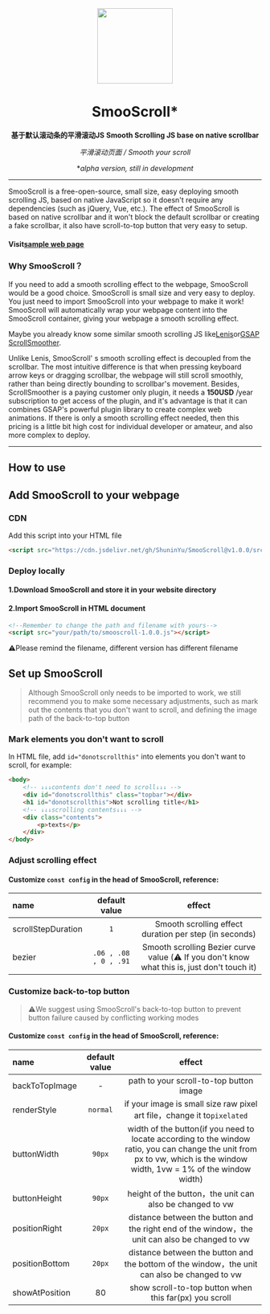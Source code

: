 <div align="center">
<a href="https://shuninyu.github.io/SmooScroll">
  <img src="https://ik.imagekit.io/shunin/SmooScroll/smooscroll-logo.svg" height="150px" />
</a>

# SmooScroll*

**基于默认滚动条的平滑滚动JS**
**Smooth Scrolling JS base on native scrollbar**

*平滑滚动页面 / Smooth your scroll*

**alpha version, still in development*
</div>

---
SmooScroll is a free-open-source, small size, easy deploying smooth scrolling JS, based on native JavaScript so it doesn't require any dependencies (such as jQuery, Vue, etc.).
The effect of SmooScroll is based on native scrollbar and it won't block the default scrollbar or creating a fake scrollbar, it also have scroll-to-top button that very easy to setup.
#### Visit[sample web page](https://shuninyu.github.io/SmooScroll/)

### Why SmooScroll？
If you need to add a smooth scrolling effect to the webpage, SmooScroll would be a good choice. SmooScroll is small size and very easy to deploy. You just need to import SmooScroll into your webpage to make it work!<br>SmooScroll will automatically wrap your webpage content into the SmooScroll container, giving your webpage a smooth scrolling effect.

Maybe you already know some similar smooth scrolling JS like[Lenis](https://github.com/darkroomengineering/lenis)or[GSAP ScrollSmoother](https://gsap.com/docs/v3/Plugins/ScrollSmoother/).

Unlike Lenis, SmooScroll' s smooth scrolling effect is decoupled from the scrollbar. The most intuitive difference is that when pressing keyboard arrow keys or dragging scrollbar, the webpage will still scroll smoothly, rather than being directly bounding to scrollbar's movement.
Besides, ScrollSmoother is a paying customer only plugin, it needs a **150USD** /year subscription to get access of the plugin, and it's advantage is that it can combines GSAP's powerful plugin library to create complex web animations. If there is only a smooth scrolling effect needed, then this pricing is a little bit high cost for individual developer or amateur, and also more complex to deploy.

---
## How to use
## Add SmooScroll to your webpage
### CDN
Add this script into your HTML file 
```html
<script src="https://cdn.jsdelivr.net/gh/ShuninYu/SmooScroll@v1.0.0/src/smooscroll-1.0.0.js"></script>
```
### Deploy locally
#### 1.Download SmooScroll and store it in your website directory
#### 2.Import SmooScroll in HTML document
```html
<!--Remember to change the path and filename with yours-->
<script src="your/path/to/smooscroll-1.0.0.js"></script>
```
⚠️Please remind the filename, different version has different filename
## Set up SmooScroll
>Although SmooScroll only needs to be imported to work, we still recommend you to make some necessary adjustments, such as mark out the contents that you don't want to scroll, and defining the image path of the back-to-top button
### Mark elements you don't want to scroll
In HTML file, add ```id="donotscrollthis"``` into elements you don't want to scroll, for example:
```html
<body>
    <!-- ↓↓↓contents don't need to scroll↓↓↓ -->
    <div id="donotscrollthis" class="topbar"></div>
    <h1 id="donotscrollthis">Not scrolling title</h1>
    <!-- ↓↓↓scrolling contents↓↓↓ -->
    <div class="contents">
        <p>texts</p>
    </div>
</body>
```
### Adjust scrolling effect
#### Customize ```const config``` in the head of SmooScroll, reference:

|name|default value|effect|
|:---|:---:|:---:|
|scrollStepDuration|```1```|Smooth scrolling effect duration per step (in seconds)|
|bezier|```.06 , .08 , 0 , .91```|Smooth scrolling Bezier curve value (⚠️ If you don't know what this is, just don't touch it)|
### Customize back-to-top button
>⚠️We suggest using SmooScroll's back-to-top button to prevent button failure caused by conflicting working modes

#### Customize ```const config``` in the head of SmooScroll, reference:
|name|default value|effect|
|:---|:---:|:---:|
|backToTopImage|-|path to your scroll-to-top button image|
|renderStyle|```normal```|if your image is small size raw pixel art file，change it to```pixelated```|
|buttonWidth|```90px```|width of the button(if you need to locate according to the window ratio, you can change the unit from px to vw, which is the window width, 1vw = 1% of the window width)|
|buttonHeight|```90px```|height of the button，the unit can also be changed to vw|
|positionRight|```20px```|distance between the button and the right end of the window，the unit can also be changed to vw|
|positionBottom|```20px```|distance between the button and the bottom of the window，the unit can also be changed to vw|
|showAtPosition|80|show scroll-to-top button when this far(px) you scroll|